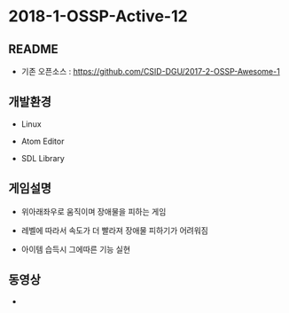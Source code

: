 # 2018-1-OSSP-Active-12

## README

- 기존 오픈소스 : https://github.com/CSID-DGU/2017-2-OSSP-Awesome-1

## 개발환경

- Linux

- Atom Editor

- SDL Library

## 게임설명

- 위아래좌우로 움직이며 장애물을 피하는 게임

- 레벨에 따라서 속도가 더 빨라져 장애물 피하기가 어려워짐

- 아이템 습득시 그에따른 기능 실현

## 동영상

- 
